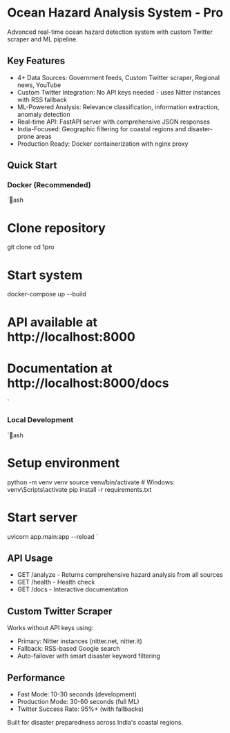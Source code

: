 ﻿# Ocean Hazard Analysis System - Pro

Advanced real-time ocean hazard detection system with custom Twitter scraper and ML pipeline.

## Key Features

- 4+ Data Sources: Government feeds, Custom Twitter scraper, Regional news, YouTube
- Custom Twitter Integration: No API keys needed - uses Nitter instances with RSS fallback
- ML-Powered Analysis: Relevance classification, information extraction, anomaly detection
- Real-time API: FastAPI server with comprehensive JSON responses
- India-Focused: Geographic filtering for coastal regions and disaster-prone areas
- Production Ready: Docker containerization with nginx proxy

## Quick Start

### Docker (Recommended)
`ash
# Clone repository
git clone <repo-url>
cd 1pro

# Start system
docker-compose up --build

# API available at http://localhost:8000
# Documentation at http://localhost:8000/docs
`

### Local Development
`ash
# Setup environment
python -m venv venv
source venv/bin/activate  # Windows: venv\Scripts\activate
pip install -r requirements.txt

# Start server
uvicorn app.main:app --reload
`

## API Usage

- GET /analyze - Returns comprehensive hazard analysis from all sources
- GET /health - Health check
- GET /docs - Interactive documentation

## Custom Twitter Scraper

Works without API keys using:
- Primary: Nitter instances (nitter.net, nitter.it)
- Fallback: RSS-based Google search
- Auto-failover with smart disaster keyword filtering

## Performance

- Fast Mode: 10-30 seconds (development)
- Production Mode: 30-60 seconds (full ML)
- Twitter Success Rate: 95%+ (with fallbacks)

Built for disaster preparedness across India's coastal regions.
